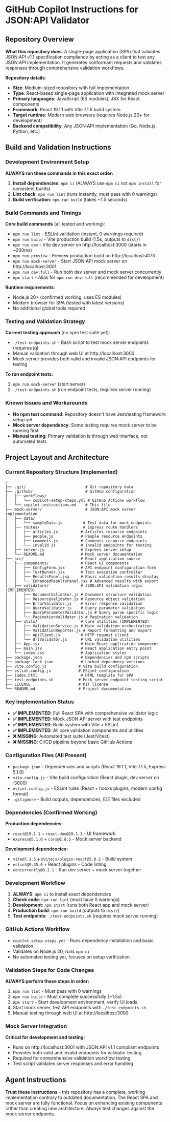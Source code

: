 # GitHub Copilot Instructions for JSON:API Validator

## Repository Overview

**What this repository does**: A single-page application (SPA) that validates JSON:API v1.1 specification compliance by acting as a client to test any JSON:API implementation. It generates conformant requests and validates responses through comprehensive validation workflows.

**Repository details**:
- **Size**: Medium-sized repository with full implementation
- **Type**: React-based single-page application with integrated mock server
- **Primary languages**: JavaScript (ES modules), JSX for React components  
- **Framework**: React 19.1.1 with Vite 7.1.5 build system
- **Target runtime**: Modern web browsers (requires Node.js 20+ for development)
- **Backend compatibility**: Any JSON:API implementation (Go, Node.js, Python, etc.)

## Build and Validation Instructions

### Development Environment Setup
**ALWAYS run these commands in this exact order:**

1. **Install dependencies**: `npm ci` (ALWAYS use `npm ci` not `npm install` for consistent builds)
2. **Lint check**: `npm run lint` (runs instantly, must pass with 0 warnings)
3. **Build verification**: `npm run build` (takes ~1.5 seconds)

### Build Commands and Timings

**Core build commands** (all tested and working):
- `npm run lint` - ESLint validation (instant, 0 warnings required)
- `npm run build` - Vite production build (1.5s, outputs to `dist/`)  
- `npm run dev` - Vite dev server on http://localhost:3000 (starts in ~200ms)
- `npm run preview` - Preview production build on http://localhost:4173
- `npm run mock-server` - Start JSON:API mock server on http://localhost:3001
- `npm run dev:full` - Run both dev server and mock server concurrently
- `npm start` - Alias for `npm run dev:full` (recommended for development)

**Runtime requirements**:
- Node.js 20+ (confirmed working, uses ES modules)
- Modern browser for SPA (tested with latest versions)
- No additional global tools required

### Testing and Validation Strategy

**Current testing approach** (no npm test suite yet):
- `./test-endpoints.sh` - Bash script to test mock server endpoints (requires jq)
- Manual validation through web UI at http://localhost:3000
- Mock server provides both valid and invalid JSON:API endpoints for testing

**To run endpoint tests:**
1. `npm run mock-server` (start server)
2. `./test-endpoints.sh` (run endpoint tests, requires server running)

### Known Issues and Workarounds
- **No npm test command**: Repository doesn't have Jest/testing framework setup yet
- **Mock server dependency**: Some testing requires mock server to be running first
- **Manual testing**: Primary validation is through web interface, not automated tests

## Project Layout and Architecture

### Current Repository Structure (Implemented)
```
/
├── .git/                          # Git repository data
├── .github/                       # GitHub configuration
│   ├── workflows/
│   │   └── copilot-setup-steps.yml # GitHub Actions workflow
│   └── copilot-instructions.md    # This file
├── mock-server/                   # JSON:API mock server implementation
│   ├── data/
│   │   └── sampleData.js         # Test data for mock endpoints
│   ├── routes/                   # Express route handlers
│   │   ├── articles.js          # Articles resource endpoints
│   │   ├── people.js            # People resource endpoints  
│   │   ├── comments.js          # Comments resource endpoints
│   │   └── invalid.js           # Invalid endpoints for testing
│   ├── server.js                # Express server setup
│   └── README.md                # Mock server documentation
├── src/                         # React application source
│   ├── components/              # React UI components
│   │   ├── ConfigForm.jsx       # API endpoint configuration form
│   │   ├── TestRunner.jsx       # Test execution controller
│   │   ├── ResultsPanel.jsx     # Basic validation results display
│   │   └── EnhancedResultsPanel.jsx # Advanced results with export
│   ├── validators/              # JSON:API validation logic (IMPLEMENTED)
│   │   ├── DocumentValidator.js # Document structure validation
│   │   ├── ResourceValidator.js # Resource object validation
│   │   ├── ErrorValidator.js    # Error response validation
│   │   ├── QueryValidator.js    # Query parameter validation
│   │   ├── QueryParameterValidator.js # Query param specific logic
│   │   └── PaginationValidator.js # Pagination validation
│   ├── utils/                   # Core utilities (IMPLEMENTED)
│   │   ├── ValidationService.js # Main validation orchestration
│   │   ├── ValidationReporter.js # Report formatting and export
│   │   ├── ApiClient.js         # HTTP request client
│   │   └── UrlValidator.js      # URL validation utilities
│   ├── App.jsx                  # Main React application component
│   ├── main.jsx                 # React application entry point
│   └── index.css                # Application styles
├── package.json                 # Dependencies and npm scripts
├── package-lock.json            # Locked dependency versions
├── vite.config.js              # Vite build configuration
├── eslint.config.js            # ESLint configuration
├── index.html                   # HTML template for SPA
├── test-endpoints.sh           # Mock server endpoint testing script
├── LICENSE                     # MIT license
└── README.md                   # Project documentation
```

### Key Implementation Status
- **✅ IMPLEMENTED**: Full React SPA with comprehensive validator logic
- **✅ IMPLEMENTED**: Mock JSON:API server with test endpoints  
- **✅ IMPLEMENTED**: Build system with Vite + ESLint
- **✅ IMPLEMENTED**: All core validation components and utilities
- **❌ MISSING**: Automated test suite (Jest/Vitest)
- **❌ MISSING**: CI/CD pipeline beyond basic GitHub Actions

### Configuration Files (All Present)
- `package.json` - Dependencies and scripts (React 19.1.1, Vite 7.1.5, Express 5.1.0)
- `vite.config.js` - Vite build configuration (React plugin, dev server on :3000)
- `eslint.config.js` - ESLint rules (React + hooks plugins, modern config format)
- `.gitignore` - Build outputs, dependencies, IDE files excluded

### Dependencies (Confirmed Working)
**Production dependencies:**
- `react@19.1.1` + `react-dom@19.1.1` - UI framework
- `express@5.1.0` + `cors@2.8.5` - Mock server backend

**Development dependencies:**  
- `vite@7.1.5` + `@vitejs/plugin-react@5.0.2` - Build system
- `eslint@9.35.0` + React plugins - Code linting
- `concurrently@9.2.1` - Run dev server + mock server together

### Development Workflow
1. **ALWAYS**: `npm ci` to install exact dependencies
2. **Check code**: `npm run lint` (must have 0 warnings)  
3. **Development**: `npm start` (runs both React app and mock server)
4. **Production build**: `npm run build` (outputs to `dist/`)
5. **Test endpoints**: `./test-endpoints.sh` (requires mock server running)

### GitHub Actions Workflow
- `copilot-setup-steps.yml` - Runs dependency installation and basic validation
- Validates on Node.js 20, runs `npm ci` 
- No automated testing yet, focuses on setup verification

### Validation Steps for Code Changes
**ALWAYS perform these steps in order:**
1. `npm run lint` - Must pass with 0 warnings
2. `npm run build` - Must complete successfully (~1.5s)
3. `npm start` - Start development environment, verify UI loads
4. Start mock server, test API endpoints with `./test-endpoints.sh`
5. Manual testing through web UI at http://localhost:3000

### Mock Server Integration
**Critical for development and testing:**
- Runs on http://localhost:3001 with JSON:API v1.1 compliant endpoints
- Provides both valid and invalid endpoints for validator testing  
- Required for comprehensive validation workflow testing
- Test script validates server responses and error handling

## Agent Instructions
**Trust these instructions** - this repository has a complete, working implementation contrary to outdated documentation. The React SPA and mock server are fully functional. Focus on enhancing existing components rather than creating new architecture. Always test changes against the mock server endpoints.